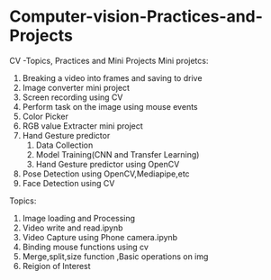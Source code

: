 # Computer-vision-Practices-and-Projects
CV -Topics, Practices and Mini Projects 
Mini projetcs:
1. Breaking a video into frames and saving to drive
2. Image converter mini project
3. Screen recording using CV
4. Perform task on the image using mouse events
5. Color Picker
6. RGB value Extracter mini project
7. Hand Gesture predictor
   1. Data Collection
   2. Model Training(CNN and Transfer Learning)
   3. Hand Gesture predictor using OpenCV
8. Pose Detection using OpenCV,Mediapipe,etc
9. Face Detection using CV
   
Topics:
1. Image loading and Processing
2. Video write and read.ipynb
3. Video Capture using Phone camera.ipynb
4. Binding mouse functions using cv
5. Merge,split,size function ,Basic operations on img
6. Reigion of Interest
